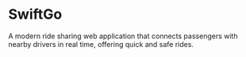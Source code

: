 # SwiftGo
A modern ride sharing web application that connects passengers with nearby drivers in real time, offering quick and safe rides.
